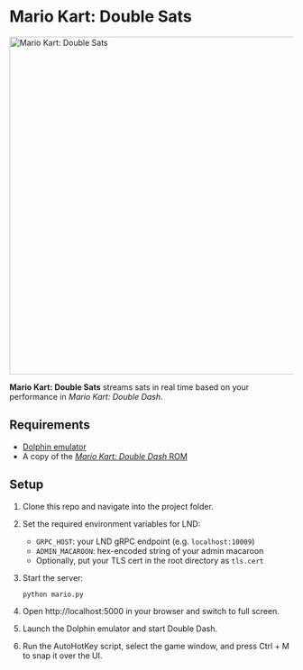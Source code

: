 # Mario Kart: Double Sats

<img src="https://i.imgur.com/xOA0P7T.png" alt="Mario Kart: Double Sats" width="600">

**Mario Kart: Double Sats** streams sats in real time based on your performance in *Mario Kart: Double Dash*.

## Requirements

- [Dolphin emulator](https://dolphin-emu.org/download/)
- A copy of the [*Mario Kart: Double Dash* ROM](https://romsfun.com/download/mario-kart-double-dash-27533/6)

## Setup

1. Clone this repo and navigate into the project folder.

2. Set the required environment variables for LND:
   - `GRPC_HOST`: your LND gRPC endpoint (e.g. `localhost:10009`)
   - `ADMIN_MACAROON`: hex-encoded string of your admin macaroon
   - Optionally, put your TLS cert in the root directory as `tls.cert`
   
3. Start the server:
   ```bash
   python mario.py
   
4. Open http://localhost:5000 in your browser and switch to full screen.

5. Launch the Dolphin emulator and start Double Dash.

6. Run the AutoHotKey script, select the game window, and press Ctrl + M to snap it over the UI.
